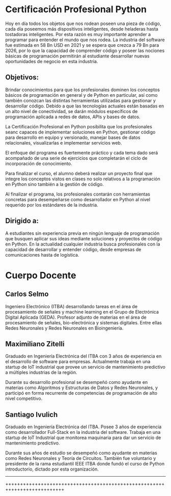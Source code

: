 # Certificación Profesional Python

Hoy en día todos los objetos que nos rodean poseen una pieza de código, cada día poseemos más dispositivos inteligentes, desde heladeras hasta tostadoras inteligentes. Por esta razón es muy importante aprender a programar para entender el mundo que nos rodea. La industria del software fue estimada en 58 Bn USD en 2021 y se espera que crezca a 79 Bn para 2026, por lo que la capacidad de comprender código y poseer las nociones básicas de programación permitirán al estudiante desarrollar nuevas oportunidades de negocio en esta industria.

## Objetivos:
Brindar conocimientos para que los profesionales dominen los conceptos básicos de programación en general y de Python en particular, así como también conozcan las distintas herramientas utilizadas para gestionar y desarrollar código. Debido a que las tecnologías actuales están basadas en un alto nivel de conectividad, se darán módulos específicos de programación aplicada a redes de datos, APIs y bases de datos.

La Certificación Profesional en Python posibilita que los profesionales seanc capaces de implementar soluciones en Python, gestionar código para desarrollo en equipo y versionado, manejar bases de datos relacionales, visualizarlas e implementar servicios web.

El enfoque del programa es fuertemente práctico y cada tema dado será acompañado de una serie de ejercicios que completarán el ciclo de incorporación de conocimiento.

Para finalizar el curso, el alumno deberá realizar un proyecto final que integre los conceptos vistos en clases no solo relativos a la programación en Python sino también a la gestión de código.

Al finalizar el programa, los profesionales contarán con herramientas concretas para desempeñarse como desarrollador en Python al nivel requerido por los estándares de la industria.

## Dirigido a:
A estudiantes sin experiencia previa en ningún lenguaje de programación que busquen aplicar sus ideas mediante soluciones y proyectos de código en Python. En la actualidad cualquier industria busca profesionales con la capacidad de desarrollar y entender código, desde empresas de comunicaciones hasta de logística.

# Cuerpo Docente

## Carlos Selmo
Ingeniero Electrónico (ITBA) desarrollando tareas en el área de procesamiento de señales y machine learning en el Grupo de Electrónica Digital Aplicada (GEDA). Profesor adjunto de materias en el área de procesamiento de señales, bio-electrónica y sistemas digitales. Entre ellas Redes Neuronales y Redes Neuronales en Bioingeniería.

## Maximiliano Zitelli
Graduado en Ingeniería Electrónica del ITBA con 3 años de experiencia en el desarrollo de software para empresas. Actualmente trabaja en una startup de IoT industrial que provee un servicio de mantenimiento predictivo a múltiples industrias de la región.

Durante su desarrollo profesional se desempeñó como ayudante en materias como Algoritmos y Estructuras de Datos y Redes Neuronales, y participó en forma recurrente de competencias de programación de alto nivel competitivo.

## Santiago Ivulich
Graduado en Ingeniería Electrónica del ITBA. Posee 3 años de experiencia como desarrollador Full-Stack en la industria del software. Trabaja en una startup de IoT Industrial que monitorea maquinaria para dar un servicio de mantenimiento predictivo. 

Durante sus años de estudio se desempeñó como ayudante en materias como Redes Neuronales y Teoría de Circuitos. También fue voluntario y presidente de la rama estudiantil IEEE ITBA donde fundó el curso de Python introductorio, dictado por esta organización.

-------------------------------------------------------------------------
++++++++++++++++++++++++++++++++++++++++++++++++++++++++++++++++++++++++++
